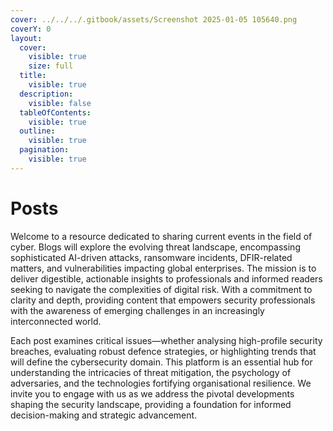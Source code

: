 ```yaml
---
cover: ../../../.gitbook/assets/Screenshot 2025-01-05 105640.png
coverY: 0
layout:
  cover:
    visible: true
    size: full
  title:
    visible: true
  description:
    visible: false
  tableOfContents:
    visible: true
  outline:
    visible: true
  pagination:
    visible: true
---
```


# Posts

Welcome to a resource dedicated to sharing current events in the field of cyber. Blogs will explore the evolving threat landscape, encompassing sophisticated AI-driven attacks, ransomware incidents, DFIR-related matters, and vulnerabilities impacting global enterprises. The mission is to deliver digestible, actionable insights to professionals and informed readers seeking to navigate the complexities of digital risk. With a commitment to clarity and depth, providing content that empowers security professionals with the awareness of emerging challenges in an increasingly interconnected world.

Each post examines critical issues—whether analysing high-profile security breaches, evaluating robust defence strategies, or highlighting trends that will define the cybersecurity domain. This platform is an essential hub for understanding the intricacies of threat mitigation, the psychology of adversaries, and the technologies fortifying organisational resilience. We invite you to engage with us as we address the pivotal developments shaping the security landscape, providing a foundation for informed decision-making and strategic advancement.
